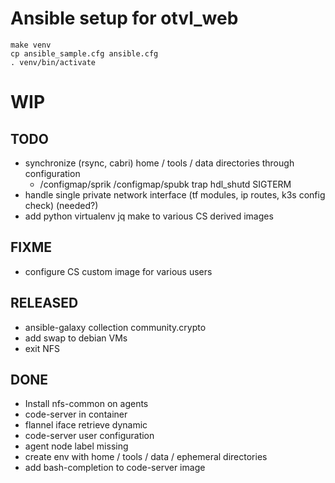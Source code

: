 # Ansible setup for otvl_web

    make venv
    cp ansible_sample.cfg ansible.cfg
    . venv/bin/activate

# WIP

## TODO

- synchronize (rsync, cabri) home / tools / data directories through configuration
  - /configmap/sprik  /configmap/spubk trap hdl_shutd SIGTERM
- handle single private network interface (tf modules, ip routes, k3s config check) (needed?)
- add python virtualenv jq make to various CS derived images

## FIXME

- configure CS custom image for various users

## RELEASED

- ansible-galaxy collection community.crypto
- add swap to debian VMs
- exit NFS

## DONE

- Install nfs-common on agents
- code-server in container
- flannel iface retrieve dynamic
- code-server user configuration
- agent node label missing
- create env with home / tools / data / ephemeral directories
- add bash-completion to code-server image

